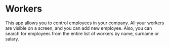 # Workers

This app allows you to control employees in your company. All your workers are visible on a screen, and you can add new employee.
Also, you can search for employees from the entire list of workers by name, surname or salary.

